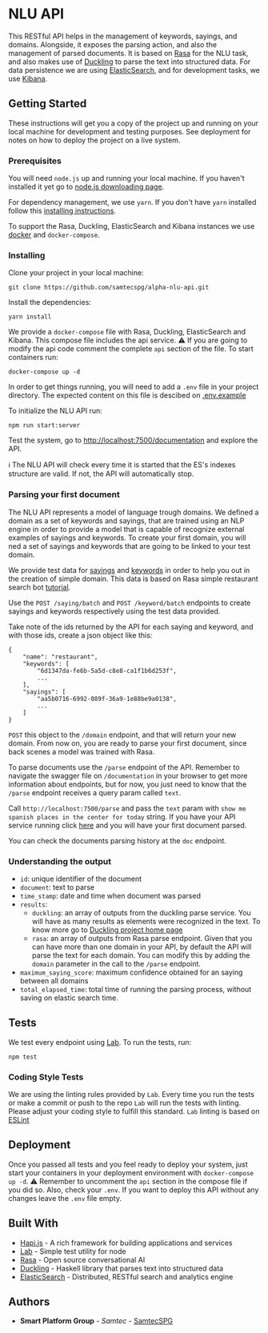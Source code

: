 # NLU API

This RESTful API helps in the management of keywords, sayings, and domains. Alongside, it exposes the parsing action, and also the management of parsed documents. It is based on [Rasa](https://rasa.ai/) for the NLU task, and also makes use of [Duckling](https://github.com/facebookincubator/duckling) to parse the text into structured data. For data persistence we are using [ElasticSearch](https://www.elastic.co/products/elasticsearch), and for development tasks, we use [Kibana](https://www.elastic.co/products/kibana).

## Getting Started

These instructions will get you a copy of the project up and running on your local machine for development and testing purposes. See deployment for notes on how to deploy the project on a live system.

### Prerequisites

You will need `node.js` up and running your local machine. If you haven't installed it yet go to [node.js downloading page](https://nodejs.org/en/download/).

For dependency management, we use `yarn`. If you don't have `yarn` installed follow this [installing instructions](https://yarnpkg.com/en/docs/install).

To support the Rasa, Duckling, ElasticSearch and Kibana instances we use [docker](https://www.docker.com/) and `docker-compose`.

### Installing

Clone your project in your local machine:

```
git clone https://github.com/samtecspg/alpha-nlu-api.git
```

Install the dependencies:

```
yarn install
```

We provide a `docker-compose` file with Rasa, Duckling, ElasticSearch and Kibana. This compose file includes the api service. :warning: If you are going to modify the api code comment the complete `api` section of the file. To start containers run:

```
docker-compose up -d
```

In order to get things running, you will need to add a `.env` file in your project directory. The expected content on this file is descibed on [.env.example](./.env.example)

To initialize the NLU API run:

```
npm run start:server
```

Test the system, go to [http://localhost:7500/documentation](http://localhost:7500/documentation) and explore the API.

:information_source: The NLU API will check every time it is started that the ES's indexes structure are valid. If not, the API will automatically stop.

### Parsing your first document

The NLU API represents a model of language trough domains. We defined a domain as a set of keywords and sayings, that are trained using an NLP engine in order to provide a model that is capable of recognize external examples of sayings and keywords. To create your first domain, you will ned a set of sayings and keywords that are going to be linked to your test domain. 

We provide test data for [sayings](./test-data/sayings.json) and [keywords](./test-data/keywords.json) in order to help you out in the creation of simple domain. This data is based on Rasa simple restaurant search bot [tutorial](https://rasa-nlu.readthedocs.io/en/latest/tutorial.html).

Use the `POST /saying/batch` and `POST /keyword/batch` endpoints to create sayings and keywords respectively using the test data provided.

Take note of the ids returned by the API for each saying and keyword, and with those ids, create a json object like this:

```
{
	"name": "restaurant",
	"keywords": [
		"6d1347da-fe6b-5a5d-c8e8-ca1f1b6d253f",
		...
	],
	"sayings": [
		"aa5b0716-6992-089f-36a9-1e88be9a0138",
		...
	]
}
```

`POST` this object to the `/domain` endpoint, and that will return your new domain. From now on, you are ready to parse your first document, since back scenes a model was trained with Rasa.

To parse documents use the `/parse` endpoint of the API. Remember to navigate the swagger file on `/documentation` in your browser to get more information about endpoints, but for now, you just need to know that the `/parse` endpoint receives a query param called `text`.

Call `http://localhost:7500/parse` and pass the `text` param with `show me spanish places in the center for today` string. If you have your API service running click [here](http://localhost:7500/parse?text=show%20me%20spanish%20places%20in%20the%20center%20for%20today) and you will have your first document parsed.

You can check the documents parsing history at the `doc` endpoint.

### Understanding the output

* `id`: unique identifier of the document
* `document`: text to parse
* `time_stamp`: date and time when document was parsed
* `results`:
  * `duckling`: an array of outputs from the duckling parse service. You will have as many results as elements were recognized in the text. To know more go to [Duckling project home page](https://github.com/facebookincubator/duckling)
  * `rasa`: an array of outputs from Rasa parse endpoint. Given that you can have more than one domain in your API, by default the API will parse the text for each domain. You can modify this by adding the `domain` parameter in the call to the `/parse` endpoint.
* `maximum_saying_score`: maximum confidence obtained for an saying between all domains
* `total_elapsed_time`: total time of running the parsing process, without saving on elastic search time.

## Tests

We test every endpoint using [Lab](https://github.com/hapijs/lab). To run the tests, run:

```
npm test
```

### Coding Style Tests

We are using the linting rules provided by `Lab`. Every time you run the tests or make a commit or push to the repo `Lab` will run the tests with linting. Please adjust your coding style to fulfill this standard. `Lab` linting is based on [ESLint](http://eslint.org/)

## Deployment

Once you passed all tests and you feel ready to deploy your system, just start your containers in your deployment environment with `docker-compose up -d`. :warning: Remember to uncomment the `api` section in the compose file if you did so. Also, check your `.env`. If you want to deploy this API without any changes leave the `.env` file empty.

## Built With

* [Hapi.js](https://hapijs.com/) - A rich framework for building applications and services
* [Lab](https://github.com/hapijs/lab) - Simple test utility for node
* [Rasa](https://rasa.ai/) - Open source conversational AI
* [Duckling](https://github.com/facebookincubator/duckling) - Haskell library that parses text into structured data
* [ElasticSearch](https://www.elastic.co/products/elasticsearch) - Distributed, RESTful search and analytics engine

## Authors

* **Smart Platform Group** - *Samtec* - [SamtecSPG](https://github.com/samtecspg)

